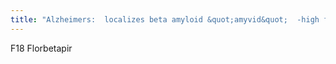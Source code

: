 ```yaml
---
title: "Alzheimers:  localizes beta amyloid &quot;amyvid&quot;  -high first pass binding to beta amylpod plaques  -rapid washout without the beta amyloid plaques"
---
```

F18 Florbetapir

